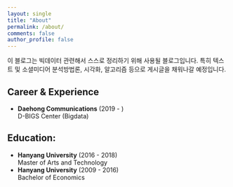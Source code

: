 ```yaml
---
layout: single
title: "About"
permalink: /about/
comments: false
author_profile: false
---
```

이 블로그는 빅데이터 관련해서 스스로 정리하기 위해 사용될 블로그입니다.
특히 텍스트 및 소셜미디어 분석방법론, 시각화, 알고리즘 등으로 게시글을 채워나갈 예정입니다.


## Career & Experience
- **Daehong Communications** (2019 - )   
  D-BIGS Center (Bigdata)
  
## Education:
- **Hanyang University** (2016 - 2018)   
  Master of Arts and Technology
- **Hanyang University** (2009 - 2016)   
  Bachelor of Economics
  